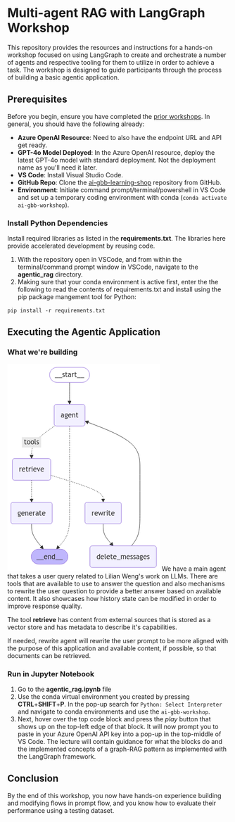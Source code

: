 # Multi-agent RAG with LangGraph Workshop

This repository provides the resources and instructions for a hands-on workshop focused on using LangGraph to create and orchestrate a number of agents and respective tooling for them to utilize in order to achieve a task. The workshop is designed to guide participants through the process of building a basic agentic application.

## Prerequisites

Before you begin, ensure you have completed the [prior workshops](../README.md). In general, you should have the following already:
- **Azure OpenAI Resource**: Need to also have the endpoint URL and API get ready.
- **GPT-4o Model Deployed**: In the Azure OpenAI resource, deploy the latest GPT-4o model with standard deployment. Not the deployment name as you'll need it later.
- **VS Code**: Install Visual Studio Code.
- **GitHub Repo**: Clone the [ai-gbb-learning-shop](https://github.com/rashedtalukder/ai-gbb-learning-shop) repository from GitHub.
- **Environment**: Initiate command prompt/terminal/powershell in VS Code and set up a temporary coding environment with conda (`conda activate ai-gbb-workshop`).

### Install Python Dependencies
Install required libraries as listed in the **requirements.txt**. The libraries here provide accelerated development by reusing code.

1. With the repository open in VSCode, and from within the terminal/command prompt window in VSCode, navigate to the **agentic_rag** directory.
2. Making sure that your conda environment is active first, enter the the following to read the contents of requirements.txt and install using the pip package mangement tool for Python:
```
pip install -r requirements.txt
```

## Executing the Agentic Application
### What we're building
![Diagram](images/diagram.png)
We have a main agent that takes a user query related to Lilian Weng's work on LLMs. There are tools that are available to use to answer the question and also mechanisms to rewrite the user question to provide a better answer based on available content. It also showcases how history state can be modified in order to improve response quality.

The tool **retrieve** has content from external sources that is stored as a vector store and has metadata to describe it's capabilities.

If needed, rewrite agent will rewrite the user prompt to be more aligned with the purpose of this application and available content, if possible, so that documents can be retrieved.

### Run in Jupyter Notebook
1. Go to the **agentic_rag.ipynb** file
2. Use the conda virtual environment you created by pressing **CTRL**+**SHIFT**+**P**. In the pop-up search for `Python: Select Interpreter` and navigate to conda environments and use the `ai-gbb-workshop`.
3. Next, hover over the top code block and press the _play_ button that shows up on the top-left edge of that block. It will now prompt you to paste in your Azure OpenAI API key into a pop-up in the top-middle of VS Code. The lecture will contain guidance for what the blocks do and the implemented concepts of a graph-RAG pattern as implemented with the LangGraph framework.

## Conclusion
By the end of this workshop, you now have hands-on experience building and modifying flows in prompt flow, and you know how to evaluate their performance using a testing dataset.